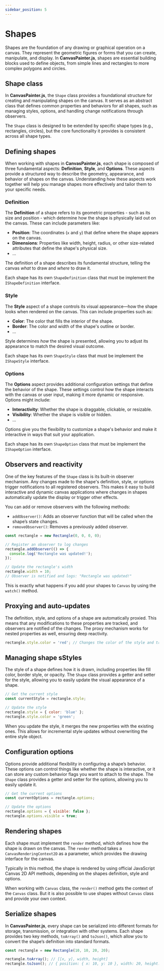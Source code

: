 ```yaml
---
sidebar_position: 5
---
```


# Shapes

Shapes are the foundation of any drawing or graphical operation on a canvas. They represent the geometric figures or forms that you can create, manipulate, and display. In **CanvasPainter.js**, shapes are essential building blocks used to define objects, from simple lines and rectangles to more complex polygons and circles.

## Shape class

In **CanvasPainter.js**, the `Shape` class provides a foundational structure for creating and manipulating shapes on the canvas. It serves as an abstract class that defines common properties and behaviors for all shapes, such as managing styles, options, and handling change notifications through observers.

The `Shape` class is designed to be extended by specific shape types (e.g., rectangles, circles), but the core functionality it provides is consistent across all shape types.

## Defining shapes

When working with shapes in **CanvasPainter.js**, each shape is composed of three fundamental aspects: **Definition**, **Style**, and **Options**. These aspects provide a structured way to describe the geometry, appearance, and behavior of shapes on the canvas. Understanding how these aspects work together will help you manage shapes more effectively and tailor them to your specific needs.

### Definition

The **Definition** of a shape refers to its geometric properties - such as its size and position - which determine how the shape is physically laid out on the canvas. These can include parameters like:

- **Position**: The coordinates (`x` and `y`) that define where the shape appears on the canvas.
- **Dimensions**: Properties like width, height, radius, or other size-related attributes that define the shape's physical size.
- ...

The definition of a shape describes its fundamental structure, telling the canvas *what* to draw and *where* to draw it.

Each shape has its own `ShapeDefinition` class that must be implement the `IShapeDefinition` interface.

### Style

The **Style** aspect of a shape controls its visual appearance—how the shape looks when rendered on the canvas. This can include properties such as:

- **Color**: The color that fills the interior of the shape.
- **Border**: The color and width of the shape's outline or border.
- ...

Style determines *how* the shape is presented, allowing you to adjust its appearance to match the desired visual outcome.

Each shape has its own `ShapeStyle` class that must be implement the `IShapeStyle` interface.

### Options

The **Options** aspect provides additional configuration settings that define the behavior of the shape. These settings control how the shape interacts with the canvas or user input, making it more dynamic or responsive. Options might include:

- **Interactivity**: Whether the shape is draggable, clickable, or resizable.
- **Visibility**: Whether the shape is visible or hidden.
- ...

Options give you the flexibility to customize a shape's behavior and make it interactive in ways that suit your application.

Each shape has its own `ShapeOption` class that must be implement the `IShapeOption` interface.

## Observers and reactivity

One of the key features of the `Shape` class is its built-in observer mechanism. Any changes made to the shape's definition, style, or options trigger notifications to all registered observers. This makes it easy to build interactive and dynamic canvas applications where changes in shapes automatically update the display or trigger other effects.

You can add or remove observers with the following methods:

- `addObserver()`: Adds an observer function that will be called when the shape’s state changes.
- `removeObserver()`: Removes a previously added observer.

```js
const rectangle = new Rectangle(0, 0, 0, 0);

// Register an observer to log changes
rectangle.addObserver(() => {
  console.log('Rectangle was updated!');
});

// Update the rectangle's width
rectangle.width = 10;
// Observer is notified and logs: "Rectangle was updated!"
```

This is exactly what happens if you add your shapes to `Canvas` by using the `watch()` method.

## Proxying and auto-updates

The definition, style, and options of a shape are automatically proxied. This means that any modifications to these properties are tracked, and observers are notified of the changes. The proxy mechanism works for nested properties as well, ensuring deep reactivity.

```js
rectangle.style.color = 'red'; // Changes the color of the style and triggers observers
```

## Managing shape sStyles

The style of a shape defines how it is drawn, including properties like fill color, border style, or opacity. The `Shape` class provides a getter and setter for the style, allowing you to easily update the visual appearance of a shape.

```js
// Get the current style
const currentStyle = rectangle.style;

// Update the style
rectangle.style = { color: 'blue' };
rectangle.style.color = 'green';
```

When you update the style, it merges the new properties with the existing ones. This allows for incremental style updates without overwriting the entire style object.

## Configuration options

Options provide additional flexibility in configuring a shape’s behavior. These options can control things like whether the shape is interactive, or it can store any custom behavior flags you want to attach to the shape. The `Shape` class provides a getter and setter for the options, allowing you to easily update it.

```js
// Get the current options
const currentOptions = rectangle.options;

// Update the options
rectangle.options = { visible: false };
rectangle.options.visible = true;
```

## Rendering shapes

Each shape must implement the `render` method, which defines how the shape is drawn on the canvas. The `render` method takes a `CanvasRenderingContext2D` as a parameter, which provides the drawing interface for the canvas.

Typically in this method, the shape is rendered by using official JavaScript Canvas 2D API methods, depending on the shapes definition, style and options.

When working with `Canvas` class, the `render()` method gets the context of the `Canvas` class. But it is also possible to use shapes without `Canvas` class and provide your own context.

## Serialize shapes

In **CanvasPainter.js**, every shape can be serialized into different formats for storage, transmission, or integration with other systems. Each shape provides two key methods, `toArray()` and `toJson()`, which allow you to convert the shape’s definition into standard formats.

```js
const rectangle = new Rectangle(10, 10, 20, 20);

rectangle.toArray(); // [[x, y], width, height]
rectangle.toJson(); // { position: { x: 10, y: 10 }, width: 20, height: 20 }
```